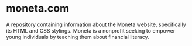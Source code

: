 # moneta.com
A repository containing information about the Moneta website, specifically its HTML and CSS stylings. Moneta is a nonprofit seeking to empower young individuals by teaching them about financial literacy.
